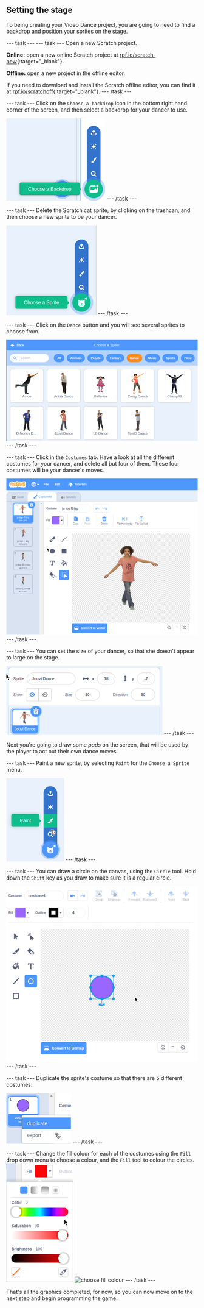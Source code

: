 ## Setting the stage

To being creating your Video Dance project, you are going to need to find a backdrop and position your sprites on the stage.

--- task ---
--- task ---
Open a new Scratch project.

**Online:** open a new online Scratch project at [rpf.io/scratch-new](http://rpf.io/scratch-new){:target="_blank"}.

**Offline:** open a new project in the offline editor.

If you need to download and install the Scratch offline editor, you can find it at [rpf.io/scratchoff](http://rpf.io/scratchoff){:target="_blank"}.
--- /task ---

--- task ---
Click on the `Choose a backdrop` icon in the bottom right hand corner of the screen, and then select a backdrop for your dancer to use.

![choose a backdrop](images/choose_a_backdrop.png)
--- /task ---

--- task ---
Delete the Scratch cat sprite, by clicking on the trashcan, and then choose a new sprite to be your dancer.

![choose a sprite](images/choose_a_sprite.png)
--- /task ---

--- task ---
Click on the `Dance` button and you will see several sprites to choose from.

![choose a dancer](images/choose_a_dancer.png)
--- /task ---

--- task ---
Click in the `Costumes` tab. Have a look at all the different costumes for your dancer, and delete all but four of them. These four costumes will be your dancer's moves.

![choose costumes](images/choose_costumes.png)
--- /task ---

--- task ---
You can set the size of your dancer, so that she doesn't appear to large on the stage.

![set sprite size](images/set_sprite_size.png)
--- /task ---

Next you're going to draw some *pads* on the screen, that will be used by the player to act out their own dance moves.

--- task ---
Paint a new sprite, by selecting `Paint` for the `Choose a Sprite` menu.

![paint a sprite](images/paint_a_sprite.png)
--- /task ---

--- task ---
You can draw a circle on the canvas, using the `Circle` tool. Hold down the `Shift` key as you draw to make sure it is a regular circle.

![draw a circle](images/draw_a_circle.png)
--- /task ---

--- task ---
Duplicate the sprite's costume so that there are 5 different costumes.

![duplicate a costume](images/duplicate_a_costume.png)
--- /task ---

--- task ---
Change the fill colour for each of the costumes using the `Fill` drop down menu to choose a colour, and the `Fill` tool to colour the circles.
![choose colour](images/choose_colour.png)
![choose fill colour](images/choose_fill_colour.png)
--- /task ---

That's all the graphics completed, for now, so you can now move on to the next step and begin programming the game.
